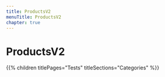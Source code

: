 ```yaml
---
title: ProductsV2
menuTitle: ProductsV2
chapter: true
---
```


# ProductsV2

{{% children titlePages="Tests" titleSections="Categories" %}}
